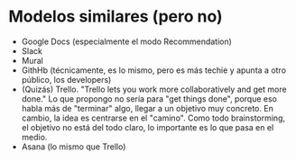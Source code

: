 # Modelos similares (pero no)
* Google Docs (especialmente el modo Recommendation)
* Slack
* Mural
* GithHb (técnicamente, es lo mismo, pero es más techie y apunta a otro público, los developers)
* (Quizás) Trello. "Trello lets you work more collaboratively and get more done." Lo que propongo no sería para "get things done", porque eso habla más de "terminar" algo, llegar a un objetivo muy concreto. En cambio, la idea es centrarse en el "camino". Como todo brainstorming, el objetivo no está del todo claro, lo importante es lo que pasa en el medio.
* Asana (lo mismo que Trello)
